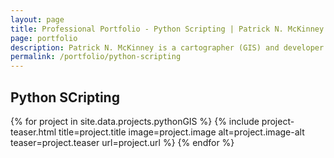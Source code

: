 ```yaml
---
layout: page
title: Professional Portfolio - Python Scripting | Patrick N. McKinney
page: portfolio
description: Patrick N. McKinney is a cartographer (GIS) and developer interested in telling the stories of communities through maps and technology.  He has experience designing maps for print, interactive web maps, GIS python scripting, and website development.
permalink: /portfolio/python-scripting
---
```


<section class="feat-portfolio">
    <div class="container">
        <div class="row">
            <div class="col-lg-12 text-center">
                <h1>Python SCripting</h1>                        
            </div>
        </div>
        <div class="row">
            {% for project in site.data.projects.pythonGIS %}
                {% include project-teaser.html title=project.title image=project.image alt=project.image-alt teaser=project.teaser url=project.url  %}
            {% endfor %}
        </div>
    </div>
</section>